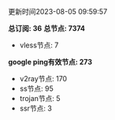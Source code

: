 更新时间2023-08-05 09:59:57

**总订阅: 36**
**总节点: 7374**
- vless节点: 7

**google ping有效节点: 273**
- v2ray节点: 170
- ss节点: 95
- trojan节点: 5
- ssr节点: 3
